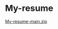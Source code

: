 # My-resume
[My-resume-main.zip](https://github.com/KiRuShA22/My-resume/files/6919415/My-resume-main.zip)

